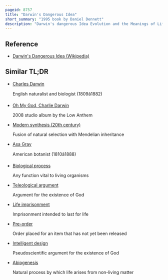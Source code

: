 ```yaml
---
pageid: 8757
title: "Darwin's Dangerous Idea"
short_summary: "1995 book by Daniel Dennett"
description: "Darwin's dangerous Idea Evolution and the Meanings of Life is a Book by Philosopher Daniel Dennett in 1995 in which the Author looks at some of the Repercussions of Darwin's Theory. The Crux of the Argument is that whether or not darwin's Theories are overturned there is no going back from the dangerous Idea that Design might not need a Designer. Dennett has argued this Case on the Basis that natural Selection is a blind Process but is nevertheless sufficiently powerful to explain the Evolution of Life. Darwin's Discovery was that the Generation of Life worked algorithmically, that processes behind it work in such a Way that given these processes the Results that they tend toward must be so."
---
```


## Reference

- [Darwin's Dangerous Idea (Wikipedia)](https://en.wikipedia.org/?curid=8757)

## Similar TL;DR

- [Charles Darwin](/tldr/en/charles-darwin)

  English naturalist and biologist (1809â1882)

- [Oh My God, Charlie Darwin](/tldr/en/oh-my-god-charlie-darwin)

  2008 studio album by the Low Anthem

- [Modern synthesis (20th century)](/tldr/en/modern-synthesis-20th-century)

  Fusion of natural selection with Mendelian inheritance

- [Asa Gray](/tldr/en/asa-gray)

  American botanist (1810â1888)

- [Biological process](/tldr/en/biological-process)

  Any function vital to living organisms

- [Teleological argument](/tldr/en/teleological-argument)

  Argument for the existence of God

- [Life imprisonment](/tldr/en/life-imprisonment)

  Imprisonment intended to last for life

- [Pre-order](/tldr/en/pre-order)

  Order placed for an item that has not yet been released

- [Intelligent design](/tldr/en/intelligent-design)

  Pseudoscientific argument for the existence of God

- [Abiogenesis](/tldr/en/abiogenesis)

  Natural process by which life arises from non-living matter
